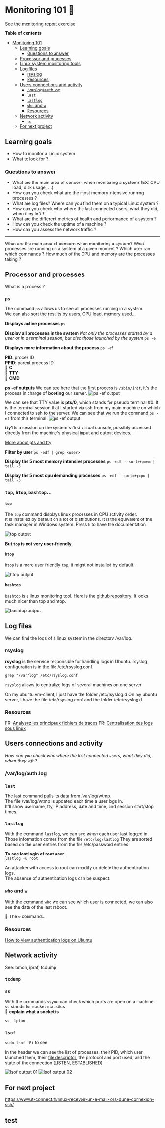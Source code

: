 # Monitoring 101 👀

[See the monitoring report exercise](./lets_monitor_our_shit.md)

**Table of contents**
- [Monitoring 101](#monitoring-101)
  - [Learning goals](#learning-goals)
    - [Questions to answer](#questions-to-answer)
  - [Processor and processes](#processor-and-processes)
  - [Linux system monitoring tools](#linux-system-monitoring-tools)
  - [Log files](#log-files)
    - [rsyslog](#rsyslog)
    - [Resources](#resources)
  - [Users connections and activity](#users-connections-and-activity)
    - [/var/log/auth.log](#varlogauthlog)
    - [`last`](#last)
    - [`lastlog`](#lastlog)
    - [`who` and `w`](#who-and-w)
    - [Resources](#resources-1)
  - [Network activity](#network-activity)
    - [`ss`](#ss)
  - [For next project](#for-next-project)

## Learning goals

+ How to monitor a Linux system 
+ What to look for ?

### Questions to answer
+ What are the main area of concern when monitoring a system? (EX: CPU load, disk usage, ...)
+ How can you check what are the most memory intensive running processes ?
+ What are log files? Where can you find them on a typical Linux system ?
+ How can you check who where the last connected users, what they did, when they left ?
+ What are the different metrics of health and performance of a system ?
+ How can you check the uptime of a machine ?
+ How can you assess the network traffic ?

---

What are the main area of concern when monitoring a system? What processes are running on a system at a given moment ?
Which user ran which commands ? 
How much of the CPU and memory are the processes taking ?

## Processor and processes

What is a process ?

### `ps`

The command `ps` allows us to see all processes running in a system.  
We can also sort the results by users, CPU load, memory used...

**Displays active processes**
`ps` 

**Display all processes in the system**
_Not only the processes started by a user or in a terminal session, but also those launched by the system_
`ps -e`

**Displays more information about the process**
`ps -ef` 

**PID**: proces ID  
**PPID**: parent process ID  
🚧 **C**  
🚧 **TTY**  
🚧 **CMD**  


**ps -ef outputs**
We can see here that the first process is `/sbin/init`, it's the process in charge of **booting** our server.
![ps -ef output](assets/ps_output_01.png)

We can see that TTY value is **pts/0**, which stands for pseudo terminal #0.
It is the terminal session that I started via ssh from my main machine on which I connected to ssh to the server.
We can see that we run the command `ps -ef` from this terminal. 
![ps -ef output](assets/ps_output_02.png)

**tty1** is a session on the system's first virtual console, possibly accessed directly from the machine's physical input and output devices.

[More about pts and tty](https://www.baeldung.com/linux/pty-vs-tty)

**Filter by user**
`ps -edf | grep <user>`

**Display the 5 most memory intensive processes** 
`ps -edf --sort=+pmem | tail -5`

**Display the 5 most cpu demanding processes** 
`ps -edf --sort=+pcpu | tail -5`

### `top`, `htop`, `bashtop`...

#### `top`
The `top` command displays linux processes in CPU activity order.  
It is installed by default on a lot of distributions.
It is the equivalent of the task manager in Windows system.
Press `h` to have the documentation

![top output](assets/top_output_01.png)

**But `top` is not very user-friendly.**

#### `htop`  
`htop` is a more user friendly `top`, it might not installed by default.

![htop output](assets/htop_output.png)


#### `bashtop`

`bashtop` is a linux monitoring tool.
Here is the [github repository](https://github.com/aristocratos/bashtop).
It looks much nicer than top and htop.

![bashtop output](assets/bashtop.png)


## Log files

We can find the logs of a linux system in the directory /var/log.

### rsyslog

**rsyslog** is the service responsible for handling logs in Ubuntu.
rsyslog configuration is in the file /etc/rsyslog.conf

`grep "/var/log" /etc/rsyslog.conf`

`rsyslog` allows to centralize logs of several machines on one server

On my ubuntu vm-client, I just have the folder /etc/rsyslog.d 
On my ubuntu server, I have the file /etc/rsyslog.conf and the folder /etc/rsyslog.d 

### Resources
FR: [Analysez les principaux fichiers de traces](https://openclassrooms.com/fr/courses/7274161-administrez-un-systeme-linux/7529366-analysez-les-principaux-fichiers-de-traces)
FR: [Centralisation des logs sous linux](https://www.linuxtricks.fr/wiki/rsyslog-centralisation-des-logs-sous-linux)

## Users connections and activity
*How can you check who where the last connected users, what they did, when they left ?*

### /var/log/auth.log

### `last`

The last command pulls its data from /var/log/wtmp.  
The file /var/log/wtmp is updated each time a user logs in.   
It'll show username, tty, IP address, date and time, and session start/stop times.  

### `lastlog`

With the command `lastlog`, we can see _when_ each user last logged in.  
Those information comes from the file `/etc/log/lastlog` They are sorted based on the user entries from the file /etc/password entries.  

**To see last login of root user**  
`lastlog -u root`

An attacker with access to root can modify or delete the authentication logs.  
The absence of authentication logs can be suspect.

### `who` and `w`
With the command `who` we can see which user is connected, we can also see the date of the last reboot.  

🚧 The `w` command...

### Resources
[How to view authentication logs on Ubuntu](https://bitlaunch.io/blog/how-to-view-authentication-logs-on-ubuntu-20-04/)

## Network activity

See: bmon, ipraf, tcdump

### `tcdump`



### `ss`  

With the commands `ss`you can check which ports are open on a machine.
`ss` stands for socket statistics  
🚧 **explain what a socket is**

`ss -lptun`

### `lsof`
`sudo lsof -Pi` to see

In the header we can see the list of processes, their PID, which user launched them, their [file descriptor](https://linuxtldr.com/file-descriptors-linux/), the protocol and port used, and the state of the connection (LISTEN, ESTABLISHED)

![lsof output 01](assets/lsof_01.png)
![lsof output 02](assets/lsof_02.png)



## For next project

https://www.it-connect.fr/linux-recevoir-un-e-mail-lors-dune-connexion-ssh/


## test
